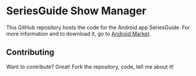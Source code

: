 SeriesGuide Show Manager
========================

This GitHub repository hosts the code for the Android app SeriesGuide. For more information and to download it, go to [Android Market](https://market.android.com/details?id=com.battlelancer.seriesguide).

Contributing
------------

Want to contribute? Great! Fork the repository, code, tell me about it!